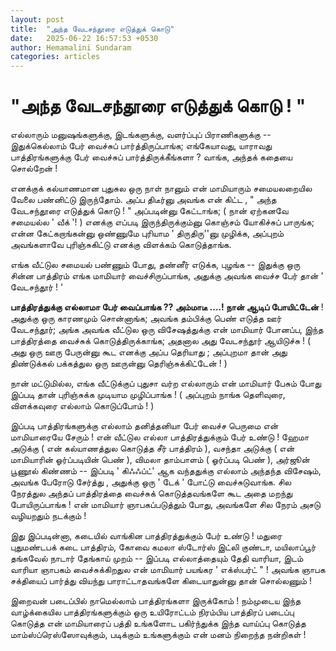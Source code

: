 ```yaml
---
layout: post
title:  "அந்த வேடசந்தூரை எடுத்துக் கொடு"
date:   2025-06-22 16:57:53 +0530
author: Hemamalini Sundaram
categories: articles
---
```


#  \"அந்த வேடசந்தூரை எடுத்துக் கொடு ! \" 

எல்லாரும் மனுஷங்களுக்கு, இடங்களுக்கு, வளர்ப்புப் பிராணிகளுக்கு -- இதுக்கெல்லாம் பேர்
வைச்சுப் பார்த்திருப்பாங்க; எங்கேயாவது, யாராவது பாத்திரங்களுக்கு பேர் வைச்சுப்
பார்த்திருக்கீங்களா ? வாங்க, அந்தக் கதையை சொல்றேன் !

எனக்குக் கல்யாணமான புதுசுல ஒரு நாள் நானும் என் மாமியாரும் சமையலறையில வேலை
பண்னிட்டு இருந்தோம். அப்ப திடீர்னு அவங்க என் கிட்ட , " அந்த வேடசந்தூரை எடுத்துக் கொடு
! " அப்படின்னு கேட்டாங்க; ( நான் ஏற்கனவே சமையல்ல ' வீக் '! ) எனக்கு எப்படி
இருந்திருக்கும்னு கொஞ்சம் யோகிச்சுப் பாருங்க; என்ன கேட்கறாங்கன்னு ஒண்ணுமே புரியாம '
திருதிரு''னு முழிக்க, அப்புறம் அவங்களாவே புரிஞ்சுகிட்டு எனக்கு விளக்கம்
கொடுத்தாங்க.

எங்க வீட்டுல சமையல் பண்ணும் போது, தண்னீர் எடுக்க, புழங்க -- இதுக்கு ஒரு சின்ன பாத்திரம்
எங்க மாமியார் வைச்சிருப்பாங்க, அதுக்கு அவங்க வைச்ச பேர் தான் ' வேடசந்தூர் ! '

**பாத்திரத்துக்கு எல்லாமா பேர் வைப்பாங்க ?? அம்மாடீ ....! நான் ஆடிப் போயிட்டேன்** !
அதுக்கு ஒரு காரணமும் சொன்னாங்க; அவங்க தம்பிக்கு பெண் எடுத்த ஊர் வேடசந்தூர்; அங்க அவங்க
வீட்டுல ஒரு விசேஷத்துக்கு என் மாமியார் போனப்ப, இந்த பாத்திரத்தை வைச்சுக்
கொடுத்திருக்காங்க; அதனால அது வேடசந்தூர் ஆயிடுச்சு ! ( அது ஒரு ஊரு பேருன்னு கூட
எனக்கு அப்ப தெரியாது ; அப்புறமா தான் அது திண்டுக்கல் பக்கத்துல ஒரு ஊருன்னு
தெரிஞ்சுக்கிட்டேன் ! )

நான் மட்டுமில்ல, எங்க வீட்டுக்குப் புதுசா வர்ற எல்லாரும் என் மாமியார் பேசும் போது
இப்படி தான் புரிஞ்சுக்க முடியாம முழிப்பாங்க ! ( அப்புறம் நாங்க தெளிவுரை,
விளக்கவுரை எல்லாம் கொடுப்போம் ! )

இப்படி பாத்திரங்களுக்கு எல்லாம் தனித்தனியா பேர் வைச்ச பெருமை என் மாமியாரையே சேரும்
! என் வீட்டுல எல்லா பாத்திரத்துக்கும் பேர் உண்டு ! ஹேமா அடுக்கு ( என் கல்யாணத்துல
கொடுத்த சீர் பாத்திரம் ), வசந்தா அடுக்கு ( என் மாமியாரின் ஓர்ப்படியின் பெண் ), விமலா
தாம்பாளம் ( ஓர்ப்படி பெண் ), அர்ஜூன் பூணூல் கிண்ணம் -- இப்படி ' கிஃஃப்ட்' ஆக வந்ததுக்கு
எல்லாம் அந்தந்த விசேஷம், அவங்க பேரோடு சேர்த்து , அதுக்கு ஒரு ' டேக் ' போட்டு
வைச்சுடுவாங்க. சில நேரத்துல அந்தப் பாத்திரத்தை வைச்சுக் கொடுத்தவங்களே கூட அதை மறந்து
போயிருப்பாங்க ! என் மாமியார் ஞாபகப்படுத்தும் போது, அவங்களே சில நேரம் அசடு
வழியறதும் நடக்கும் !

இது இப்படின்னா, கடையில் வாங்கின பாத்திரத்துக்கும் பேர் உண்டு ! மதுரை புதுமண்டபக் கடை
பாத்திரம், கோவை கமலா ஸ்டோர்ஸ் இட்லி குண்டா, மயிலாப்பூர் தங்கவேல் நாடார் தேங்காய் முறம்
-- இப்படி எல்லாத்தையும் தேதி வாரியா, இடம் வாரியா ஞாபகம் வைச்சுக்கிறதுல என்
மாமியார் பயங்கர ' எக்ஸ்பர்ட் " ! அவங்க ஞாபக சக்தியைப் பார்த்து வியந்து பாராட்டாதவங்களே
கிடையாதுன்னு தான் சொல்லணும் !

இறைவன் படைப்பில் நாமெல்லாம் பாத்திரங்களா இருக்கோம் ! நம்முடைய இந்த வாழ்க்கையில
பாத்திரங்களுக்கும் ஒரு உயிரோட்டம் நிரம்பிய பாத்திரப் படைப்பு கொடுத்த என் மாமியாரைப்
பத்தி உங்களோட பகிர்ந்துக்க இந்த வாய்ப்பு கொடுத்த மாம்ஸ்ப்ரெஸ்ஸோவுக்கும், படிக்கும்
உங்களுக்கும் என் மனம் நிறைந்த நன்றிகள் !

